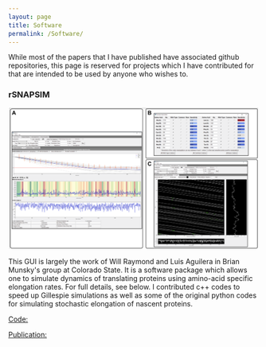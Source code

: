 ```yaml
---
layout: page
title: Software
permalink: /Software/
---
```

While most of the papers that I have published have associated github repositories, this page is reserved for projects which I have contributed for that are intended to be used by anyone who wishes to.
### rSNAPSIM

<p align="center">
<img  src="/assets/rsnapsim.png" alt="rsnapsim" style="width: 500px" />
</p>

This GUI is largely the work of Will Raymond and Luis Aguilera in Brian Munsky's group at Colorado State. It is a software package which allows one to simulate dynamics of translating proteins using amino-acid specific elongation rates. For full details, see below. I contributed c++ codes to speed up Gillespie simulations as well as some of the original python codes for simulating stochastic elongation of nascent proteins. 

[Code:](https://github.com/MunskyGroup/rSNAPsim)

[Publication:](https://journals.plos.org/ploscompbiol/article?id=10.1371/journal.pcbi.1007425)


